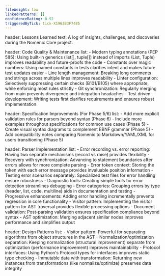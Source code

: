 ```yaml
---
fileWeight: low
linkedPatterns: []
confidenceRating: 0.92
triggeredByTick: tick-X1963B3F7485
---
```


header: Lessons Learned
  text: A log of insights, challenges, and discoveries during the Nomenic Core project.

header: Code Quality & Maintenance
  list:
    - Modern typing annotations (PEP 585): Using built-in generics (list[], tuple[]) instead of imports (List, Tuple) improves readability and future-proofs the code
    - Constants over magic numbers: Using named constants in tests clarifies intent and makes future test updates easier
    - Line length management: Breaking long comments and strings across multiple lines improves readability
    - Linter configuration: Selectively suppressing certain checks (B101/B105) where appropriate, while enforcing most rules strictly
    - Git synchronization: Regularly merging from main prevents divergence and integration headaches
    - Test driven development: Writing tests first clarifies requirements and ensures robust implementation

header: Specification Improvements (For Phase 5/6)
  list:
    - Add more explicit validation rules for parsers beyond syntax (Phase 6)
    - Include more examples throughout specifications for common use cases (Phase 5)
    - Create visual syntax diagrams to complement EBNF grammar (Phase 5)
    - Add compatibility notes comparing Nomenic to Markdown/YAML/XML for users transitioning (Phase 5)

header: Parser Implementation
  list:
    - Error recording vs. error reporting: Having two separate mechanisms (record vs raise) provides flexibility
    - Recovery with synchronization: Advancing to statement boundaries after errors allows for more complete parsing
    - Error token context: Storing the token with each error message provides invaluable position information
    - Testing error scenarios separately: Specialized test files for error handling ensure robustness
    - Diagnostic tools: Creating simple tools for error detection streamlines debugging
    - Error categories: Grouping errors by type (header, list, code, multiline) aids in documentation and testing
    - Progressive enhancements: Adding error handling incrementally prevents regression in core functionality
    - Visitor pattern: Implementing the visitor pattern for AST traversal provides flexible processing options
    - Document validation: Post-parsing validation ensures specification compliance beyond syntax
    - AST optimization: Merging adjacent similar nodes improves performance and simplifies output

header: Design Patterns
  list:
    - Visitor pattern: Powerful for separating algorithms from object structures in the AST
    - Normalization/optimization separation: Keeping normalization (structural improvement) separate from optimization (performance improvement) improves maintainability
    - Protocol interfaces: Using Python's Protocol types for interfaces improves static type checking
    - Immutable data with transformation: Returning new instances from transformations (like normalize/optimize) preserves data integrity 